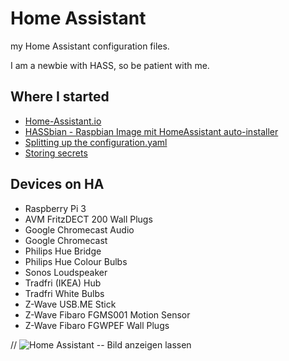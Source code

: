 # Home Assistant

my Home Assistant configuration files.

I am a newbie with HASS, so be patient with me.


## Where I started

- [Home-Assistant.io](https://home-assistant.io/) 
- [HASSbian - Raspbian Image mit HomeAssistant auto-installer](https://home-assistant.io/docs/configuration/splitting_configuration/)
- [Splitting up the configuration.yaml](https://github.com/cbulock/home-assistant-configs)
- [Storing secrets](https://home-assistant.io/docs/configuration/secrets/)


## Devices on HA

- Raspberry Pi 3
- AVM FritzDECT 200 Wall Plugs
- Google Chromecast Audio
- Google Chromecast
- Philips Hue Bridge
- Philips Hue Colour Bulbs
- Sonos Loudspeaker
- Tradfri (IKEA) Hub
- Tradfri White Bulbs
- Z-Wave USB.ME Stick
- Z-Wave Fibaro FGMS001 Motion Sensor
- Z-Wave Fibaro FGWPEF Wall Plugs




// ![Home Assistant](https://github.com/xx.jpg ) -- Bild anzeigen lassen
